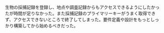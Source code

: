 生物の採捕記録を登録し、地点や調査記録からもアクセスできるようにしたかったが時間が足りなかった。また採捕記録のプライマリーキーがうまく取得できず、アクセスできないところで終了してしまった。要件定義や設計をもっとしっかり構築してから始めるべきだった。
